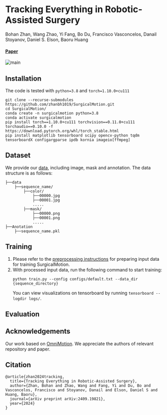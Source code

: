 # Tracking Everything in Robotic-Assisted Surgery
Bohan Zhan, Wang Zhao, Yi Fang, Bo Du, Francisco Vasconcelos, Danail Stoyanov, Daniel S. Elson, Baoru Huang

####  [Paper](https://arxiv.org/abs/2409.19821)

![main](./method.jpg)

## Installation
The code is tested with `python=3.8` and `torch=1.10.0+cu111`

```
git clone --recurse-submodules https://github.com/zhanbh1019/SurgicalMotion.git
cd SurgicalMotion/
conda create -n surgicalmotion python=3.8
conda activate surgicalmotion
pip install torch==1.10.0+cu111 torchvision==0.11.0+cu111 torchaudio==0.10.0 -f https://download.pytorch.org/whl/torch_stable.html
pip install matplotlib tensorboard scipy opencv-python tqdm tensorboardX configargparse ipdb kornia imageio[ffmpeg]
```

## Dataset
We provide our [data](https://drive.google.com/file/d/1jB-i2r0o9RZWTEh_sVQkSGoKL0YozrsL/view?usp=drive_link), including image, mask and annotation.
The data structure is as follows:
```
├──data
    ├──sequence_name/
        ├──color/
            ├──00000.jpg
            ├──00001.jpg
            .....
        ├──mask/ 
            ├──00000.png
            ├──00001.png
            .....
├──Anotation
    ├──sequence_name.pkl
```

## Training
1. Please refer to the [preprocessing instructions](preprocessing/README.md) for preparing input data for training SurgicalMotion. 
2. With processed input data, run the following command to start training:
    ```
    python train.py --config configs/default.txt --data_dir {sequence_directory}
    ```
    You can view visualizations on tensorboard by running `tensorboard --logdir logs/`. 


## Evaluation


## Acknowledgements
Our work based on [OmniMotion](https://github.com/qianqianwang68/omnimotion). We appreciate the authors of relevant repository and paper.

## Citation
```
@article{zhan2024tracking,
  title={Tracking Everything in Robotic-Assisted Surgery},
  author={Zhan, Bohan and Zhao, Wang and Fang, Yi and Du, Bo and Vasconcelos, Francisco and Stoyanov, Danail and Elson, Daniel S and Huang, Baoru},
  journal={arXiv preprint arXiv:2409.19821},
  year={2024}
}

```
